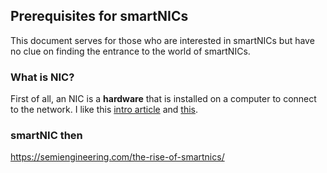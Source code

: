 ## Prerequisites for smartNICs
This document serves for those who are interested in smartNICs but have no clue on finding the entrance to the world of smartNICs.

### What is NIC?
First of all, an NIC is a **hardware** that is installed on a computer to connect to the network. I like this [intro article](https://www.trentonsystems.com/blog/nic-card) and [this](https://uk.rs-online.com/web/content/discovery/ideas-and-advice/network-interface-cards-guide).


### smartNIC then
https://semiengineering.com/the-rise-of-smartnics/
